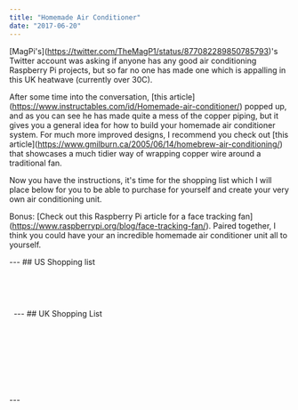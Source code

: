 ```yaml
---
title: "Homemade Air Conditioner"
date: "2017-06-20"
---
```


\[MagPi's\](https://twitter.com/TheMagP1/status/877082289850785793)'s Twitter account was asking if anyone has any good air conditioning Raspberry Pi projects, but so far no one has made one which is appalling in this UK heatwave (currently over 30C).

After some time into the conversation, \[this article\](https://www.instructables.com/id/Homemade-air-conditioner/) popped up, and as you can see he has made quite a mess of the copper piping, but it gives you a general idea for how to build your homemade air conditioner system. For much more improved designs, I recommend you check out \[this article\](https://www.gmilburn.ca/2005/06/14/homebrew-air-conditioning/) that showcases a much tidier way of wrapping copper wire around a traditional fan.

Now you have the instructions, it's time for the shopping list which I will place below for you to be able to purchase for yourself and create your very own air conditioning unit.

Bonus: \[Check out this Raspberry Pi article for a face tracking fan\](https://www.raspberrypi.org/blog/face-tracking-fan/). Paired together, I think you could have your an incredible homemade air conditioner unit all to yourself.

\--- ## US Shopping list

 

 

  --- ## UK Shopping List

 

 

 

 

\---
